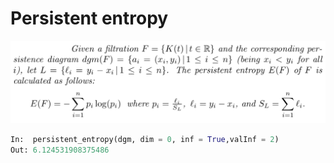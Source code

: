 # Persistent entropy

![](https://github.com/Cimagroup/Auxiliary_functions/blob/master/Python/Functions/defPers.png "Persistent Entropy definition")

```python
In:  persistent_entropy(dgm, dim = 0, inf = True,valInf = 2)
Out: 6.124531908375486
```
